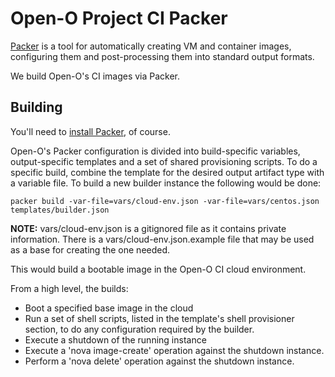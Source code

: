 # Open-O Project CI Packer

[Packer][1] is a tool for automatically creating VM and container images,
configuring them and post-processing them into standard output formats.

We build Open-O's CI images via Packer.

## Building

You'll need to [install Packer][2], of course.

Open-O's Packer configuration is divided into build-specific variables,
output-specific templates and a set of shared provisioning scripts. To do a
specific build, combine the template for the desired output artifact type with
a variable file. To build a new builder instance the following would be done:

```
packer build -var-file=vars/cloud-env.json -var-file=vars/centos.json templates/builder.json
```

**NOTE:** vars/cloud-env.json is a gitignored file as it contains private
information. There is a vars/cloud-env.json.example file that may be used as a
base for creating the one needed.

This would build a bootable image in the Open-O CI cloud environment.

From a high level, the builds:

* Boot a specified base image in the cloud
* Run a set of shell scripts, listed in the template's shell provisioner
  section, to do any configuration required by the builder.
* Execute a shutdown of the running instance
* Execute a 'nova image-create' operation against the shutdown instance.
* Perform a 'nova delete' operation against the shutdown instance.

[1]: https://www.packer.io/
[2]: https://www.packer.io/intro/getting-started/setup.html
